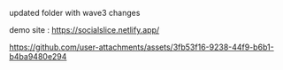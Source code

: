 updated folder with wave3 changes 

demo site : https://socialslice.netlify.app/


https://github.com/user-attachments/assets/3fb53f16-9238-44f9-b6b1-b4ba9480e294

